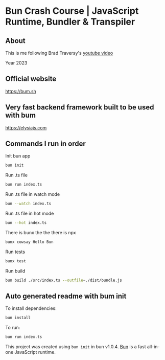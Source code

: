 # Bun Crash Course | JavaScript Runtime, Bundler & Transpiler

## About

This is me following Brad Traversy's [youtube video](https://youtu.be/U4JVw8K19uY)

Year 2023

## Official website

https://bum.sh

## Very fast backend framework built to be used with bum

https://elysiajs.com

## Commands I run in order

Init bun app

```zsh
bun init
```

Run .ts file

```zsh
bun run index.ts
```

Run .ts file in watch mode

```zsh
bun --watch index.ts
```

Run .ts file in hot mode

```zsh
bun --hot index.ts
```

There is bunx the the there is npx

```zsh
bunx cowsay Hello Bun
```

Run tests

```zsh
bunx test
```

Run build

```zsh
bun build ./src/index.ts --outfile=./dist/bundle.js
```

## Auto generated readme with bum init

To install dependencies:

```bash
bun install
```

To run:

```bash
bun run index.ts
```

This project was created using `bun init` in bun v1.0.4. [Bun](https://bun.sh) is a fast all-in-one JavaScript runtime.
